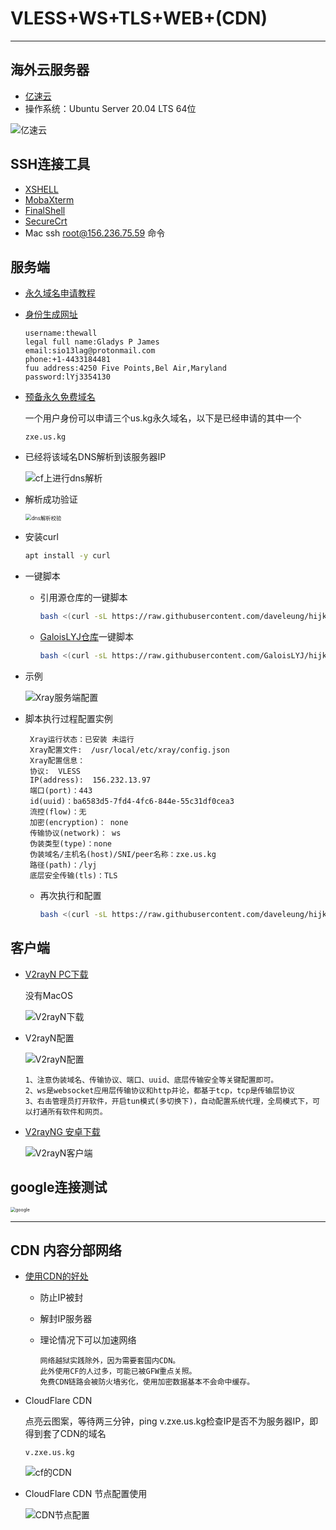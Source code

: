 # VLESS+WS+TLS+WEB+(CDN)

---

## 海外云服务器

- [亿速云](https://uc.yisu.com/index.php/vhost/lightserver.html)
- 操作系统：Ubuntu Server 20.04 LTS 64位

![亿速云](https://raw.githubusercontent.com/GaloisLYJ/booknotes/refs/heads/master/%E4%BA%91%E6%9C%8D%E5%8A%A1%E5%99%A8%E4%B9%8B%E7%A7%91%E5%AD%A6%E4%B8%8A%E7%BD%91/file/%E4%BA%BF%E9%80%9F%E4%BA%91Ubuntu.png?token=GHSAT0AAAAAAC3ELS3CXLIQFBKCBBAOPEHOZ2NQMWQ)

## SSH连接工具

- [XSHELL](https://www.xshell.com/zh/free-for-home-school/)
- [MobaXterm](https://mobaxterm.mobatek.net/)
- [FinalShell](https://www.hostbuf.com/t/988.html)
- [SecureCrt](https://www.vandyke.com/products/securecrt/)
- Mac ssh root@156.236.75.59 命令

## 服务端

- [永久域名申请教程](https://www.youtube.com/watch?v=5eFwyapO9ew)

- [身份生成网址](https://www.shenfendaquan.com/)

  ```
  username:thewall
  legal full name:Gladys P James
  email:sio13lag@protonmail.com
  phone:+1-4433184481
  fuu address:4250 Five Points,Bel Air,Maryland
  password:lYj3354130
  ```

- [预备永久免费域名](https://register.us.kg/panel/main)

  一个用户身份可以申请三个us.kg永久域名，以下是已经申请的其中一个

  ```
  zxe.us.kg
  ```

- 已经将该域名DNS解析到该服务器IP

  ![cf上进行dns解析](https://raw.githubusercontent.com/GaloisLYJ/booknotes/refs/heads/master/%E4%BA%91%E6%9C%8D%E5%8A%A1%E5%99%A8%E4%B9%8B%E7%A7%91%E5%AD%A6%E4%B8%8A%E7%BD%91/file/%E5%9F%9F%E5%90%8DDNS%E8%A7%A3%E6%9E%90.png?token=GHSAT0AAAAAAC3ELS3CEIQSCNH246BZ6UUAZ2NQUWQ)

- 解析成功验证

  <img src="https://raw.githubusercontent.com/GaloisLYJ/booknotes/refs/heads/master/%E4%BA%91%E6%9C%8D%E5%8A%A1%E5%99%A8%E4%B9%8B%E7%A7%91%E5%AD%A6%E4%B8%8A%E7%BD%91/file/dns%E8%A7%A3%E6%9E%90%E6%A0%A1%E9%AA%8C.png?token=GHSAT0AAAAAAC3ELS3CCAIBDVF6PIRAXI64Z2NQUGA" alt="dns解析校验" style="zoom:60%;" />

- 安装curl

  ```bash
  apt install -y curl
  ```

- 一键脚本

  - 引用源仓库的一键脚本

    ```bash
    bash <(curl -sL https://raw.githubusercontent.com/daveleung/hijkpw-scripts-mod/main/xray_mod1.sh)
    ```

  - [GaloisLYJ仓库](https://github.com/GaloisLYJ/hijkpw-scripts-mod)一键脚本

    ```bash
    bash <(curl -sL https://raw.githubusercontent.com/GaloisLYJ/hijkpw-scripts-mod/refs/heads/main/xray_mod1.sh)
    ```

- 示例

  ![Xray服务端配置](https://raw.githubusercontent.com/GaloisLYJ/booknotes/refs/heads/master/%E4%BA%91%E6%9C%8D%E5%8A%A1%E5%99%A8%E4%B9%8B%E7%A7%91%E5%AD%A6%E4%B8%8A%E7%BD%91/file/Xray%E6%9C%8D%E5%8A%A1%E7%AB%AF%E9%85%8D%E7%BD%AE.png?token=GHSAT0AAAAAAC3ELS3DJYGUZSZIKY3XNQVSZ2NQT2A)

- 脚本执行过程配置实例

  ```
   Xray运行状态：已安装 未运行
   Xray配置文件:  /usr/local/etc/xray/config.json
   Xray配置信息：
   协议:  VLESS
   IP(address):  156.232.13.97
   端口(port)：443
   id(uuid)：ba6583d5-7fd4-4fc6-844e-55c31df0cea3
   流控(flow)：无
   加密(encryption)： none
   传输协议(network)： ws
   伪装类型(type)：none
   伪装域名/主机名(host)/SNI/peer名称：zxe.us.kg
   路径(path)：/lyj
   底层安全传输(tls)：TLS
  ```

   - 再次执行和配置

     ```bash
     bash <(curl -sL https://raw.githubusercontent.com/daveleung/hijkpw-scripts-mod/main/xray_mod1.sh)
     ```

## 客户端

- [V2rayN  PC下载](https://github.com/2dust/v2rayn/releases)

  没有MacOS

  ![V2rayN下载](https://raw.githubusercontent.com/GaloisLYJ/booknotes/refs/heads/master/%E4%BA%91%E6%9C%8D%E5%8A%A1%E5%99%A8%E4%B9%8B%E7%A7%91%E5%AD%A6%E4%B8%8A%E7%BD%91/file/V2rayN%E5%AE%A2%E6%88%B7%E7%AB%AF%E4%B8%8B%E8%BD%BD.png?token=GHSAT0AAAAAAC3ELS3D3K2ILIFSP3HMFKWAZ2NQTNA)

- V2rayN配置

  ![V2rayN配置](https://raw.githubusercontent.com/GaloisLYJ/booknotes/refs/heads/master/%E4%BA%91%E6%9C%8D%E5%8A%A1%E5%99%A8%E4%B9%8B%E7%A7%91%E5%AD%A6%E4%B8%8A%E7%BD%91/file/V2rayN%E5%AE%A2%E6%88%B7%E7%AB%AF%E9%85%8D%E7%BD%AE.png?token=GHSAT0AAAAAAC3ELS3DV3RHOK7PYY7NSKFQZ2NQSZA)

  ```
  1、注意伪装域名、传输协议、端口、uuid、底层传输安全等关键配置即可。
  2、ws是websocket应用层传输协议和http并论，都基于tcp，tcp是传输层协议
  3、右击管理员打开软件，开启tun模式(多切换下)，自动配置系统代理，全局模式下，可以打通所有软件和网页。
  ```


- [V2rayNG 安卓下载](https://github.com/2dust/v2rayNG/releases)

  ![V2rayN客户端](https://raw.githubusercontent.com/GaloisLYJ/booknotes/refs/heads/master/%E4%BA%91%E6%9C%8D%E5%8A%A1%E5%99%A8%E4%B9%8B%E7%A7%91%E5%AD%A6%E4%B8%8A%E7%BD%91/file/V2rayNG%E5%AE%A2%E6%88%B7%E7%AB%AF%E4%B8%8B%E8%BD%BD.png?token=GHSAT0AAAAAAC3ELS3CEU3BLLKW3UCLLHP2Z2NQSJQ)

## google连接测试

<img src="https://raw.githubusercontent.com/GaloisLYJ/booknotes/refs/heads/master/%E4%BA%91%E6%9C%8D%E5%8A%A1%E5%99%A8%E4%B9%8B%E7%A7%91%E5%AD%A6%E4%B8%8A%E7%BD%91/file/google%E8%BF%9E%E6%8E%A5%E6%B5%8B%E8%AF%95.png?token=GHSAT0AAAAAAC3ELS3CCCWU7F2WEQC765G2Z2NQRWQ" alt="google" style="zoom:50%;" />

---



## CDN  内容分部网络

- [使用CDN的好处](https://www.youtube.com/watch?v=Azj8-1rdF-o&t=630s)
  
  - 防止IP被封
  
  - 解封IP服务器
  
  - 理论情况下可以加速网络
  
    ```
    网络越狱实践除外，因为需要套国内CDN。
    此外使用CF的人过多，可能已被GFW重点关照。
    免费CDN链路会被防火墙劣化，使用加密数据基本不会命中缓存。
    ```
  
- CloudFlare CDN

  点亮云图案，等待两三分钟，ping v.zxe.us.kg检查IP是否不为服务器IP，即得到套了CDN的域名

  ```
  v.zxe.us.kg
  ```

  ![cf的CDN](D:\booknotes\云服务器之科学上网\file\CF的CDN.png)

- CloudFlare CDN 节点配置使用

  ![CDN节点配置](D:\booknotes\云服务器之科学上网\file\CDN节点配置.png)